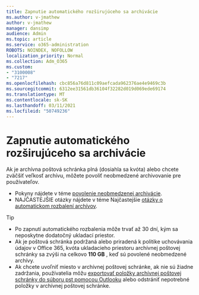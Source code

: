 ```yaml
---
title: Zapnutie automatického rozširujúceho sa archivácie
ms.author: v-jmathew
author: v-jmathew
manager: dansimp
audience: Admin
ms.topic: article
ms.service: o365-administration
ROBOTS: NOINDEX, NOFOLLOW
localization_priority: Normal
ms.collection: Adm_O365
ms.custom:
- "3100008"
- "7217"
ms.openlocfilehash: cbc856a76d811c09aefcada962376ae4e9469c3b
ms.sourcegitcommit: 6312ee31561db36104f32282d019d069ede69174
ms.translationtype: MT
ms.contentlocale: sk-SK
ms.lasthandoff: 03/11/2021
ms.locfileid: "50749236"
---
```

# <a name="enable-auto-expanding-archiving"></a>Zapnutie automatického rozširujúceho sa archivácie

Ak je archívna poštová schránka plná (dosiahla sa kvóta) alebo chcete zväčšiť veľkosť archívu, môžete povoliť neobmedzené archivovanie pre používateľov.

- Pokyny nájdete v téme [povolenie neobmedzenej archivácie](https://docs.microsoft.com/office365/securitycompliance/enable-unlimited-archiving).
- NAJČASTEJŠIE otázky nájdete v téme Najčastejšie [otázky o automatickom rozbalení archívov](https://blogs.technet.microsoft.com/exchange/2018/04/09/office-365-auto-expanding-archives-faq/).

> [!TIP]
>
> - Po zapnutí automatického rozbalenia môže trvať až 30 dní, kým sa neposkytne dodatočný ukladací priestor.
> - Ak je poštová schránka podržaná alebo priradená k politike uchovávania údajov v Office 365, kvóta ukladacieho priestoru archívnej poštovej schránky sa zvýši na celkovo **110 GB** , keď sú povolené neobmedzené archívy.
> - Ak chcete uvoľniť miesto v archívnej poštovej schránke, ak nie sú žiadne zadržania, používatelia môžu [exportovať položky archívnej poštovej schránky do súboru pst pomocou Outlooku](https://support.office.com/article/Export-or-backup-email-contacts-and-calendar-to-an-Outlook-pst-file-14252b52-3075-4e9b-be4e-ff9ef1068f91) alebo odstrániť nepotrebné položky v archívnej poštovej schránke.
